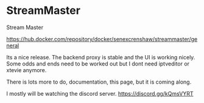 # StreamMaster

Stream Master

https://hub.docker.com/repository/docker/senexcrenshaw/streammaster/general

Its a nice release. The backend proxy is stable and the UI is working nicely. Some odds and ends need to be worked out but I dont need iptveditor or xtevie anymore.

There is lots more to do, documentation, this page, but it is coming along.

I mostly will be watching the discord server. 
https://discord.gg/kQmsVYRT
